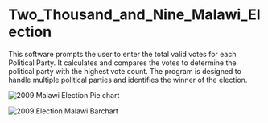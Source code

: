 # Two_Thousand_and_Nine_Malawi_Election
This software prompts the user to enter the total valid votes for each Political Party. 
It calculates and compares the votes to determine the political party with the highest vote count. 
The program is designed to handle multiple political parties and identifies the winner of the election.


![2009 Malawi Election Pie chart](https://github.com/user-attachments/assets/fedf7af8-e368-4bd2-9f81-4ed300823dd6)

![2009 Election Malawi Barchart](https://github.com/user-attachments/assets/56b51e9c-7092-4719-8f7b-028e55d79648)
